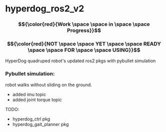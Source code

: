 # hyperdog_ros2_v2



### $${\color{red}{Work \space \space in \space \space Progress}}$$ 
### $${\color{red}{NOT \space \space  YET \space \space READY \space \space FOR \space \space USING}}$$ 



HyperDog quadruped robot's updated ros2 pkgs with pybullet simulation


### Pybullet simulation:
  robot walks without sliding on the ground. 
 - added imu topic
 - added joint torque topic



TODO:
  - hyperdog_ctrl pkg
  - hyperdog_gait_planner pkg

  
